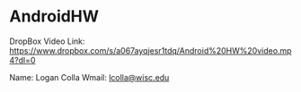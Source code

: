 # AndroidHW

DropBox Video Link: https://www.dropbox.com/s/a067ayqjesr1tdq/Android%20HW%20video.mp4?dl=0

Name: Logan Colla
Wmail: lcolla@wisc.edu
